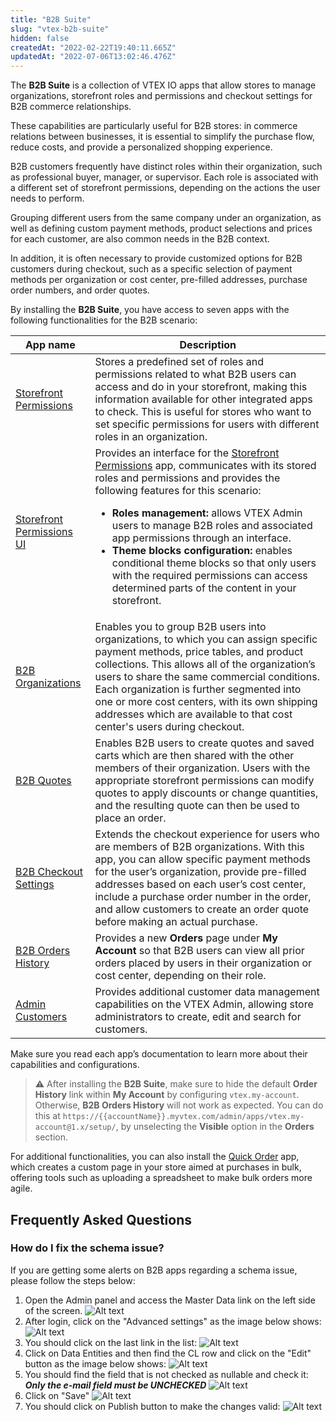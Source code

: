 ```yaml
---
title: "B2B Suite"
slug: "vtex-b2b-suite"
hidden: false
createdAt: "2022-02-22T19:40:11.665Z"
updatedAt: "2022-07-06T13:02:46.476Z"
---
```


The **B2B Suite** is a collection of VTEX IO apps that allow stores to manage organizations, storefront roles and permissions and checkout settings for B2B commerce relationships.

These capabilities are particularly useful for B2B stores: in commerce relations between businesses, it is essential to simplify the purchase flow, reduce costs, and provide a personalized shopping experience.

B2B customers frequently have distinct roles within their organization, such as professional buyer, manager, or supervisor. Each role is associated with a different set of storefront permissions, depending on the actions the user needs to perform.

Grouping different users from the same company under an organization, as well as defining custom payment methods, product selections and prices for each customer, are also common needs in the B2B context.

In addition, it is often necessary to provide customized options for B2B customers during checkout, such as a specific selection of payment methods per organization or cost center, pre-filled addresses, purchase order numbers, and order quotes.

By installing the **B2B Suite**, you have access to seven apps with the following functionalities for the B2B scenario:

| **App name** | **Description** |
|--|--|
| [Storefront Permissions](https://developers.vtex.com/docs/guides/vtex-storefront-permissions) | Stores a predefined set of roles and permissions related to what B2B users can access and do in your storefront, making this information available for other integrated apps to check. This is useful for stores who want to set specific permissions for users with different roles in an organization. |
| [Storefront Permissions UI](https://developers.vtex.com/docs/guides/vtex-storefront-permissions-ui) | Provides an interface for the [Storefront Permissions](https://developers.vtex.com/docs/guides/vtex-storefront-permissions) app, communicates with its stored roles and permissions and provides the following features for this scenario: <ul><li><b>Roles management:</b> allows VTEX Admin users to manage B2B roles and associated app permissions through an interface.</li>  <li><b>Theme blocks configuration:</b> enables conditional theme blocks so that only users with the required permissions can access determined parts of the content in your storefront.</li></ul> |
| [B2B Organizations](https://developers.vtex.com/docs/guides/vtex-b2b-organizations) | Enables you to group B2B users into organizations, to which you can assign specific payment methods, price tables, and product collections. This allows all of the organization’s users to share the same commercial conditions. Each organization is further segmented into one or more cost centers, with its own shipping addresses which are available to that cost center's users during checkout. |
| [B2B Quotes](https://developers.vtex.com/docs/guides/vtex-b2b-quotes) | Enables B2B users to create quotes and saved carts which are then shared with the other members of their organization. Users with the appropriate storefront permissions can modify quotes to apply discounts or change quantities, and the resulting quote can then be used to place an order. |
| [B2B Checkout Settings](https://developers.vtex.com/docs/guides/vtex-b2b-checkout-settings) | Extends the checkout experience for users who are members of B2B organizations. With this app, you can allow specific payment methods for the user’s organization, provide pre-filled addresses based on each user’s cost center, include a purchase order number in the order, and allow customers to create an order quote before making an actual purchase. |
| [B2B Orders History](https://github.com/vtex-apps/b2b-orders-history) | Provides a new **Orders** page under **My Account** so that B2B users can view all prior orders placed by users in their organization or cost center, depending on their role. |
| [Admin Customers](https://developers.vtex.com/docs/guides/vtex-admin-customers) | Provides additional customer data management capabilities on the VTEX Admin, allowing store administrators to create, edit and search for customers. |

Make sure you read each app’s documentation to learn more about their capabilities and configurations.

> ⚠️ After installing the **B2B Suite**, make sure to hide the default **Order History** link within **My Account** by configuring `vtex.my-account`. Otherwise, **B2B Orders History** will not work as expected. You can do this at `https://{{accountName}}.myvtex.com/admin/apps/vtex.my-account@1.x/setup/`, by unselecting the **Visible** option in the **Orders** section.

For additional functionalities, you can also install the [Quick Order](https://developers.vtex.com/docs/guides/vtex-quickorder) app, which creates a custom page in your store aimed at purchases in bulk, offering tools such as uploading a spreadsheet to make bulk orders more agile.

## Frequently Asked Questions

### How do I fix the schema issue?

If you are getting some alerts on B2B apps regarding a schema issue, please follow the steps below:

1) Open the Admin panel and access the Master Data link on the left side of the screen.
   ![Alt text](https://raw.githubusercontent.com/vtex-apps/b2b-suite/main/docs/assets/schema-1.png "First step")
2) After login, click on the "Advanced settings" as the image below shows:
   ![Alt text](https://raw.githubusercontent.com/vtex-apps/b2b-suite/main/docs/assets/schema-2.png "Second step")
3) You should click on the last link in the list:
   ![Alt text](https://raw.githubusercontent.com/vtex-apps/b2b-suite/main/docs/assets/schema-3.png "Third step")
4) Click on Data Entities and then find the CL row and click on the "Edit" button as the image below shows:
   ![Alt text](https://raw.githubusercontent.com/vtex-apps/b2b-suite/main/docs/assets/schema-4.png "Fourth step")
5) You should find the field that is not checked as nullable and check it: ***Only the e-mail field must be UNCHECKED***
   ![Alt text](https://raw.githubusercontent.com/vtex-apps/b2b-suite/main/docs/assets/schema-5.png "Fifth step")
6) Click on "Save"
  ![Alt text](https://raw.githubusercontent.com/vtex-apps/b2b-suite/main/docs/assets/schema-6.png "Sixth step")
7) You should click on Publish button to make the changes valid:
   ![Alt text](https://raw.githubusercontent.com/vtex-apps/b2b-suite/main/docs/assets/schema-7.png "Seventh step")
